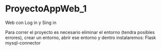 # ProyectoAppWeb_1
Web con Log in y Sing in


Para correr el proyecto es necesario eliminar el entorno (tendra posibles errores), crear un entorno, abrir ese entorno y dentro instalaremos:
Flask
mysql-connector

